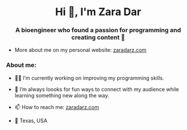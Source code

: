 <h1 align="center">Hi 👋, I'm Zara Dar</h1>
<h3 align="center">A bioengineer who found a passion for programming and creating content 🦾</h3>


- More about me on my personal website: [zaradarz.com](https://zaradarz.com)

### About me:
<!-- ABOUT-ME-LIST:START -->
- 👩‍💻 I’m currently working on improving my programming skills.
- 🌱 I’m always loooks for fun ways to connect with my audience while learning something new along the way.
- 📫 How to reach me: [zaradarz.com](https://zaradarz.com)
- 📍 Texas, USA


  <!-- ABOUT-ME-LIST:END -->
